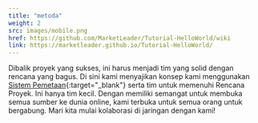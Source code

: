 ```yaml
---
title: "metoda"
weight: 2
src: images/mobile.png
href: https://github.com/MarketLeader/Tutorial-HelloWorld/wiki
link: https://marketleader.github.io/Tutorial-HelloWorld/
---
```


Dibalik proyek yang sukses, ini harus menjadi tim yang solid dengan rencana yang bagus. Di sini kami menyajikan konsep kami menggunakan [Sistem Pemetaan](https://chetabahana.github.io/threejs/){:target="_blank"} serta tim untuk memenuhi Rencana Proyek. Ini hanya tim kecil. Dengan memiliki semangat untuk membuka semua sumber ke dunia online, kami terbuka untuk semua orang untuk bergabung. Mari kita mulai kolaborasi di jaringan dengan kami!
